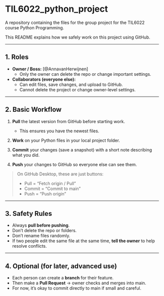 # TIL6022_python_project
A repository containing the files for the group project for the TIL6022 course Python Programming.

This README explains how we safely work on this project using GitHub.  

---

## 1. Roles
- **Owner / Boss:** [@AnnavanHerwijnen]  
  - Only the owner can delete the repo or change important settings.  
- **Collaborators (everyone else):**  
  - Can edit files, save changes, and upload to GitHub.  
  - Cannot delete the project or change owner-level settings.

---

## 2. Basic Workflow 

1. **Pull** the latest version from GitHub before starting work.  
   - This ensures you have the newest files.  

2. **Work** on your Python files in your local project folder.  

3. **Commit** your changes (save a snapshot) with a short note describing what you did.  

4. **Push** your changes to GitHub so everyone else can see them.  

> On GitHub Desktop, these are just buttons:  
> - Pull = “Fetch origin / Pull”  
> - Commit = “Commit to main”  
> - Push = “Push origin”

---

## 3. Safety Rules
- Always **pull before pushing**.  
- Don’t delete the repo or folders.  
- Don’t rename files randomly.  
- If two people edit the same file at the same time, **tell the owner** to help resolve conflicts.  

---

## 4. Optional (for later, advanced use)
- Each person can create a **branch** for their feature.  
- Then make a **Pull Request** → owner checks and merges into main.  
- For now, it’s okay to commit directly to main if small and careful.
